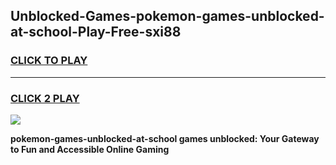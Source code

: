 
## Unblocked-Games-pokemon-games-unblocked-at-school-Play-Free-sxi88
<h3>
<a href="https://premium76.site?title=pokemon-games-unblocked-at-school&ref=09A">CLICK TO PLAY</a></h3>
<hr>

<h3>
<a href="https://premium76.site?title=pokemon-games-unblocked-at-school&ref=09A">CLICK 2 PLAY</a>
  
</h3>

<a href="https://premium76.site?title=pokemon-games-unblocked-at-school&ref=09A"><img src="https://clearcache.store/games.png"></a>


**pokemon-games-unblocked-at-school games unblocked: Your Gateway to Fun and Accessible Online Gaming**
